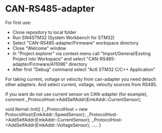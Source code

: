 # CAN-RS485-adapter

For first use:
- Clone repository to local folder
- Run SW4STM32 (System Workbench for STM32)
- Select "CAN-RS485-adapter/Firmware" workspace directory
- Close "Welcome" window
- In "Project explorer" via context menu call "Import/General/Exsting Project into Workspace" and select "CAN-RS485-adapter/Firmware/A11096" directory
- After first "Debug" command select "Ac6 STM32 C/C++ Application" 




For taking current, voltage or velocity from can-adapter you need detach other adapters. And select current, voltage, velocity sources from RS485.

If you want do not use current sensor on CAN-adapter (for example), comment _ProtocolHost->AddSelfAddr(EmkAddr::CurrentSensor);

void Kernel::Init()
{
	_ProtocolHost = new ProtocolHost(EmkAddr::SpeedSensor);
	_ProtocolHost->AddSelfAddr(EmkAddr::CurrentSensor);
	_ProtocolHost->AddSelfAddr(EmkAddr::VoltageSensor);
.....
}
